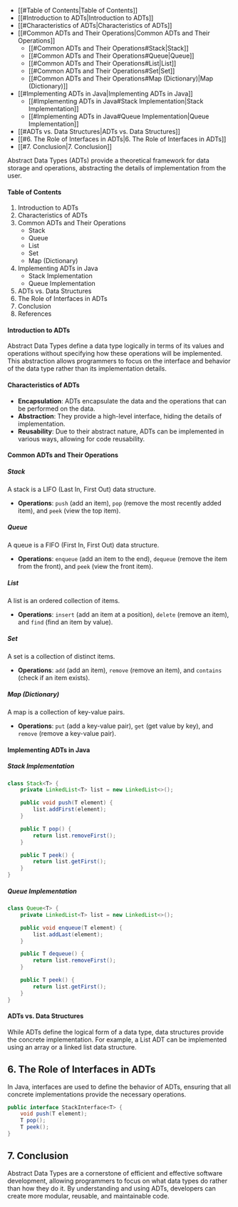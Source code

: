 - [[#Table of Contents|Table of Contents]]
- [[#Introduction to ADTs|Introduction to ADTs]]
- [[#Characteristics of ADTs|Characteristics of ADTs]]
- [[#Common ADTs and Their Operations|Common ADTs and Their Operations]]
	- [[#Common ADTs and Their Operations#Stack|Stack]]
	- [[#Common ADTs and Their Operations#Queue|Queue]]
	- [[#Common ADTs and Their Operations#List|List]]
	- [[#Common ADTs and Their Operations#Set|Set]]
	- [[#Common ADTs and Their Operations#Map (Dictionary)|Map (Dictionary)]]
- [[#Implementing ADTs in Java|Implementing ADTs in Java]]
	- [[#Implementing ADTs in Java#Stack Implementation|Stack Implementation]]
	- [[#Implementing ADTs in Java#Queue Implementation|Queue Implementation]]
- [[#ADTs vs. Data Structures|ADTs vs. Data Structures]]
- [[#6. The Role of Interfaces in ADTs|6. The Role of Interfaces in ADTs]]
- [[#7. Conclusion|7. Conclusion]]

Abstract Data Types (ADTs) provide a theoretical framework for data storage and operations, abstracting the details of implementation from the user.
#### Table of Contents
1. Introduction to ADTs
2. Characteristics of ADTs
3. Common ADTs and Their Operations
   - Stack
   - Queue
   - List
   - Set
   - Map (Dictionary)
4. Implementing ADTs in Java
   - Stack Implementation
   - Queue Implementation
5. ADTs vs. Data Structures
6. The Role of Interfaces in ADTs
7. Conclusion
8. References
#### Introduction to ADTs

Abstract Data Types define a data type logically in terms of its values and operations without specifying how these operations will be implemented. This abstraction allows programmers to focus on the interface and behavior of the data type rather than its implementation details.

#### Characteristics of ADTs

- **Encapsulation**: ADTs encapsulate the data and the operations that can be performed on the data.
- **Abstraction**: They provide a high-level interface, hiding the details of implementation.
- **Reusability**: Due to their abstract nature, ADTs can be implemented in various ways, allowing for code reusability.

#### Common ADTs and Their Operations

##### Stack
A stack is a LIFO (Last In, First Out) data structure.
- **Operations**: `push` (add an item), `pop` (remove the most recently added item), and `peek` (view the top item).
##### Queue
A queue is a FIFO (First In, First Out) data structure.
- **Operations**: `enqueue` (add an item to the end), `dequeue` (remove the item from the front), and `peek` (view the front item).
##### List
A list is an ordered collection of items.
- **Operations**: `insert` (add an item at a position), `delete` (remove an item), and `find` (find an item by value).
##### Set
A set is a collection of distinct items.
- **Operations**: `add` (add an item), `remove` (remove an item), and `contains` (check if an item exists).
##### Map (Dictionary)
A map is a collection of key-value pairs.
- **Operations**: `put` (add a key-value pair), `get` (get value by key), and `remove` (remove a key-value pair).

#### Implementing ADTs in Java

##### Stack Implementation

```java
class Stack<T> {
    private LinkedList<T> list = new LinkedList<>();

    public void push(T element) {
        list.addFirst(element);
    }

    public T pop() {
        return list.removeFirst();
    }

    public T peek() {
        return list.getFirst();
    }
}
```

##### Queue Implementation

```java
class Queue<T> {
    private LinkedList<T> list = new LinkedList<>();

    public void enqueue(T element) {
        list.addLast(element);
    }

    public T dequeue() {
        return list.removeFirst();
    }

    public T peek() {
        return list.getFirst();
    }
}
```

#### ADTs vs. Data Structures

While ADTs define the logical form of a data type, data structures provide the concrete implementation. For example, a List ADT can be implemented using an array or a linked list data structure.

## 6. The Role of Interfaces in ADTs

In Java, interfaces are used to define the behavior of ADTs, ensuring that all concrete implementations provide the necessary operations.

```java
public interface StackInterface<T> {
    void push(T element);
    T pop();
    T peek();
}
```

## 7. Conclusion

Abstract Data Types are a cornerstone of efficient and effective software development, allowing programmers to focus on what data types do rather than how they do it. By understanding and using ADTs, developers can create more modular, reusable, and maintainable code.


